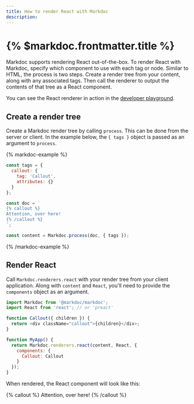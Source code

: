 ```yaml
---
title: How to render React with Markdoc
description:
---
```


# {% $markdoc.frontmatter.title %}

Markdoc supports rendering React out-of-the-box. To render React with Markdoc, specify which component to use with each tag or node. Similar to HTML, the process is two steps. Create a render tree from your content, along with any associated tags. Then call the renderer to output the contents of that tree as a React component.

You can see the React renderer in action in the [developer playground](/sandbox?mode=preview).

## Create a render tree

Create a Markdoc render tree by calling `process`. This can be done from the server or client. In the example below, the `{ tags }` object is passed as an argument to `process`.

{% markdoc-example %}

```js
const tags = {
  callout: {
    tag: 'Callout',
    attributes: {}
  }
};

const doc = `
{% callout %}
Attention, over here!
{% /callout %}
`;

const content = Markdoc.process(doc, { tags });
```

{% /markdoc-example %}

## Render React

Call `Markdoc.renderers.react` with your render tree from your client application. Along with `content` and `React`, you'll need to provide the `components` object as an argument.

```js
import Markdoc from '@markdoc/markdoc';
import React from 'react'; // or 'preact'

function Callout({ children }) {
  return <div className="callout">{children}</div>;
}

function MyApp() {
  return Markdoc.renderers.react(content, React, {
    components: {
      Callout: Callout
    }
  });
}
```

When rendered, the React component will look like this:

{% callout %}
Attention, over here!
{% /callout %}

